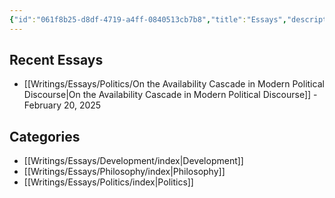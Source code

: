 ```yaml
---
{"id":"061f8b25-d8df-4719-a4ff-0840513cb7b8","title":"Essays","description":"Overview of essays.","publish":true,"tags":["Essays"],"date_created":"Wednesday, February 19th 2025, 3:34:05 am","date_modified":"Wednesday, February 19th 2025, 5:26:39 pm","editing_lock":true,"live_preview":true,"cssclasses":["mado-heading","hide-date","index-page"],"PassFrontmatter":true}
---
```



## Recent Essays

- [[Writings/Essays/Politics/On the Availability Cascade in Modern Political Discourse\|On the Availability Cascade in Modern Political Discourse]] - February 20, 2025


## Categories

- [[Writings/Essays/Development/index\|Development]]
- [[Writings/Essays/Philosophy/index\|Philosophy]]
- [[Writings/Essays/Politics/index\|Politics]]

